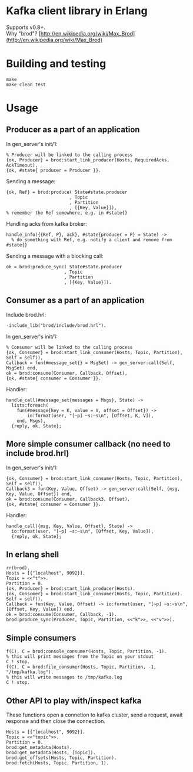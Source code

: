 # Kafka client library in Erlang
Supports v0.8+.  
Why "brod"? [http://en.wikipedia.org/wiki/Max_Brod](http://en.wikipedia.org/wiki/Max_Brod)

# Building and testing
    make
    make clean test

# Usage
## Producer as a part of an application

In gen_server's init/1:

    % Producer will be linked to the calling process
    {ok, Producer} = brod:start_link_producer(Hosts, RequiredAcks, AckTimeout),
    {ok, #state{ producer = Producer }}.

Sending a message:

    {ok, Ref} = brod:produce( State#state.producer
                            , Topic
                            , Partition
                            , [{Key, Value}]),
    % remember the Ref somewhere, e.g. in #state{}

Handling acks from kafka broker:

    handle_info({{Ref, P}, ack}, #state{producer = P} = State) ->
      % do something with Ref, e.g. notify a client and remove from #state{}

Sending a message with a blocking call:

    ok = brod:produce_sync( State#state.producer
                          , Topic
                          , Partition
                          , [{Key, Value}]).

## Consumer as a part of an application

Include brod.hrl:

    -include_lib("brod/include/brod.hrl").

In gen_server's init/1:

    % Consumer will be linked to the calling process
    {ok, Consumer} = brod:start_link_consumer(Hosts, Topic, Partition),
    Self = self(),
    Callback = fun(#message_set{} = MsgSet) -> gen_server:call(Self, MsgSet) end,
    ok = brod:consume(Consumer, Callback, Offset),
    {ok, #state{ consumer = Consumer }}.

Handler:

    handle_call(#message_set{messages = Msgs}, State) ->
      lists:foreach(
        fun(#message{key = K, value = V, offset = Offset}) ->
            io:format(user, "[~p] ~s:~s\n", [Offset, K, V]),
        end, Msgs),
      {reply, ok, State};

## More simple consumer callback (no need to include brod.hrl)

In gen_server's init/1:

    {ok, Consumer} = brod:start_link_consumer(Hosts, Topic, Partition),
    Self = self(),
    Callback3 = fun(Key, Value, Offset) -> gen_server:call(Self, {msg, Key, Value, Offset}) end,
    ok = brod:consume(Consumer, Callback3, Offset),
    {ok, #state{ consumer = Consumer }}.

Handler:

    handle_call({msg, Key, Value, Offset}, State) ->
      io:format(user, "[~p] ~s:~s\n", [Offset, Key, Value]),
      {reply, ok, State};

## In erlang shell
    rr(brod).
    Hosts = [{"localhost", 9092}].
    Topic = <<"t">>.
    Partition = 0.
    {ok, Producer} = brod:start_link_producer(Hosts).
    {ok, Consumer} = brod:start_link_consumer(Hosts, Topic, Partition).
    Self = self().
    Callback = fun(Key, Value, Offset) -> io:format(user, "[~p] ~s:~s\n", [Offset, Key, Value]) end.
    ok = brod:consume(Consumer, Callback, -1).
    brod:produce_sync(Producer, Topic, Partition, <<"k">>, <<"v">>).

## Simple consumers
    f(C), C = brod:console_consumer(Hosts, Topic, Partition, -1).
    % this will print messages from the Topic on your stdout
    C ! stop.
    f(C), C = brod:file_consumer(Hosts, Topic, Partition, -1, "/tmp/kafka.log").
    % this will write messages to /tmp/kafka.log
    C ! stop.

## Other API to play with/inspect kafka
These functions open a connetion to kafka cluster, send a request,
await response and then close the connection.

    Hosts = [{"localhost", 9092}].
    Topic = <<"topic">>.
    Partition = 0.
    brod:get_metadata(Hosts).
    brod:get_metadata(Hosts, [Topic]).
    brod:get_offsets(Hosts, Topic, Partition).
    brod:fetch(Hosts, Topic, Partition, 1).
